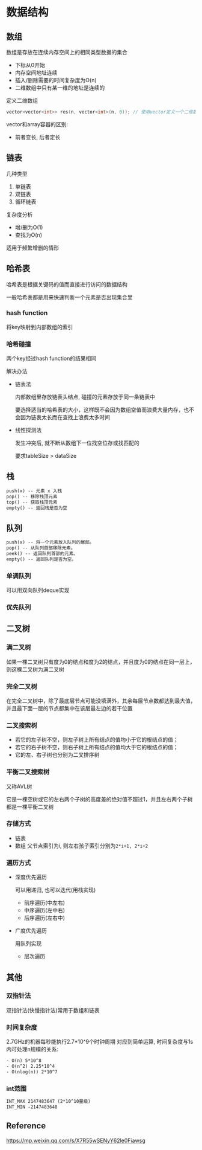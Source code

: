# 数据结构

## 数组

数组是存放在连续内存空间上的相同类型数据的集合

- 下标从0开始
- 内存空间地址连续
- 插入/删除需要的时间复杂度为O(n)
- 二维数组中只有某一维的地址是连续的

定义二维数组

```cpp
vector<vector<int>> res(n, vector<int>(n, 0)); // 使用vector定义一个二维数组
```

vector和array容器的区别:

- 前者变长, 后者定长

## 链表

几种类型

1. 单链表
1. 双链表
1. 循环链表

复杂度分析

- 增/删为O(1)
- 查找为O(n)

适用于频繁增删的情形

## 哈希表

哈希表是根据关键码的值而直接进行访问的数据结构

一般哈希表都是用来快速判断一个元素是否出现集合里

### hash function

将key映射到内部数组的索引

### 哈希碰撞

两个key经过hash function的结果相同

解决办法

- 链表法

    内部数组里存放链表头结点, 碰撞的元素存放于同一条链表中

    要选择适当的哈希表的大小，这样既不会因为数组空值而浪费大量内存，也不会因为链表太长而在查找上浪费太多时间

- 线性探测法

    发生冲突后, 就不断从数组下一位找空位存或找匹配的

    要求tableSize > dataSize

## 栈

```txt
push(x) -- 元素 x 入栈
pop() -- 移除栈顶元素
top() -- 获取栈顶元素
empty() -- 返回栈是否为空
```

## 队列

```txt
push(x) -- 将一个元素放入队列的尾部。
pop() -- 从队列首部移除元素。
peek() -- 返回队列首部的元素。
empty() -- 返回队列是否为空。
```

### 单调队列

可以用双向队列deque实现

### 优先队列

## 二叉树

### 满二叉树

如果一棵二叉树只有度为0的结点和度为2的结点，并且度为0的结点在同一层上，则这棵二叉树为满二叉树

### 完全二叉树

在完全二叉树中，除了最底层节点可能没填满外，其余每层节点数都达到最大值，并且最下面一层的节点都集中在该层最左边的若干位置

### 二叉搜索树

- 若它的左子树不空，则左子树上所有结点的值均小于它的根结点的值；
- 若它的右子树不空，则右子树上所有结点的值均大于它的根结点的值；
- 它的左、右子树也分别为二叉排序树

### 平衡二叉搜索树

又称AVL树

它是一棵空树或它的左右两个子树的高度差的绝对值不超过1，并且左右两个子树都是一棵平衡二叉树

### 存储方式

- 链表
- 数组
父节点索引为i, 则左右孩子索引分别为`2*i+1, 2*i+2`

### 遍历方式

- 深度优先遍历

    可以用递归, 也可以迭代(用栈实现)
  - 前序遍历(中左右)
  - 中序遍历(左中右)
  - 后序遍历(左右中)
- 广度优先遍历

    用队列实现
  - 层次遍历

## 其他

### 双指针法

双指针法(快慢指针法)常用于数组和链表

### 时间复杂度

2.7GHz的机器每秒能执行2.7*10^9个时钟周期
对应到简单运算, 时间复杂度与1s内可处理n规模的关系:

```txt
- O(n) 5*10^8
- O(n^2) 2.25*10^4
- O(nlog(n)) 2*10^7
```

### int范围

```txt
INT_MAX 2147483647 (2*10^10量级)
INT_MIN -2147483648
```

## Reference

<https://mp.weixin.qq.com/s/X7R55wSENyY62le0Fiawsg>
